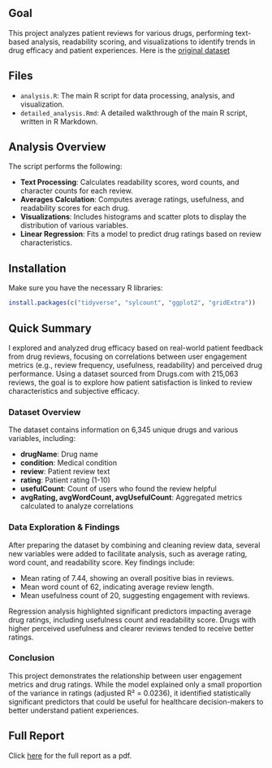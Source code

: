 ## Goal
This project analyzes patient reviews for various drugs, performing text-based analysis, readability scoring, and visualizations to identify trends in drug efficacy and patient experiences. Here is the [original dataset](https://doi.org/10.24432/C5SK5S)

## Files
- `analysis.R`: The main R script for data processing, analysis, and visualization.
- `detailed_analysis.Rmd`: A detailed walkthrough of the main R script, written in R Markdown.
  
## Analysis Overview
The script performs the following:
- **Text Processing**: Calculates readability scores, word counts, and character counts for each review.
- **Averages Calculation**: Computes average ratings, usefulness, and readability scores for each drug.
- **Visualizations**: Includes histograms and scatter plots to display the distribution of various variables.
- **Linear Regression**: Fits a model to predict drug ratings based on review characteristics.

## Installation
Make sure you have the necessary R libraries:
```r
install.packages(c("tidyverse", "sylcount", "ggplot2", "gridExtra"))
```
## Quick Summary

I explored and analyzed drug efficacy based on real-world patient feedback from drug reviews, focusing on correlations between user engagement metrics (e.g., review frequency, usefulness, readability) and perceived drug performance. Using a dataset sourced from Drugs.com with 215,063 reviews, the goal is to explore how patient satisfaction is linked to review characteristics and subjective efficacy.

### Dataset Overview

The dataset contains information on 6,345 unique drugs and various variables, including:
- **drugName**: Drug name
- **condition**: Medical condition
- **review**: Patient review text
- **rating**: Patient rating (1-10)
- **usefulCount**: Count of users who found the review helpful
- **avgRating, avgWordCount, avgUsefulCount**: Aggregated metrics calculated to analyze correlations

### Data Exploration & Findings

After preparing the dataset by combining and cleaning review data, several new variables were added to facilitate analysis, such as average rating, word count, and readability score. Key findings include:
- Mean rating of 7.44, showing an overall positive bias in reviews.
- Mean word count of 62, indicating average review length.
- Mean usefulness count of 20, suggesting engagement with reviews.

Regression analysis highlighted significant predictors impacting average drug ratings, including usefulness count and readability score. Drugs with higher perceived usefulness and clearer reviews tended to receive better ratings.

### Conclusion

This project demonstrates the relationship between user engagement metrics and drug ratings. While the model explained only a small proportion of the variance in ratings (adjusted R² = 0.0236), it identified statistically significant predictors that could be useful for healthcare decision-makers to better understand patient experiences.


## Full Report
Click [here](report.pdf) for the full report as a pdf.

